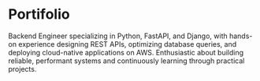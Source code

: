 # Portifolio
Backend Engineer specializing in Python, FastAPI, and Django, with hands-on experience designing REST APIs, optimizing database queries, and deploying cloud-native applications on AWS. Enthusiastic about building reliable, performant systems and continuously learning through practical projects.
